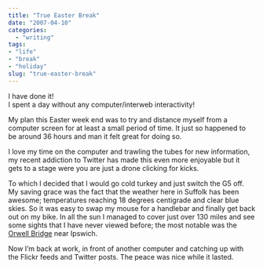 ```yaml
---
title: "True Easter Break"
date: "2007-04-10"
categories: 
  - "writing"
tags:
- "life"
- "break"
- "holiday"
slug: "true-easter-break"
---
```


I have done it!  
I spent a day without any computer/interweb interactivity!

My plan this Easter week end was to try and distance myself from a computer screen for at least a small period of time. It just so happened to be around 36 hours and man it felt great for doing so.

I love my time on the computer and trawling the tubes for new information, my recent addiction to Twitter has made this even more enjoyable but it gets to a stage were you are just a drone clicking for kicks.

To which I decided that I would go cold turkey and just switch the G5 off. My saving grace was the fact that the weather here in Suffolk has been awesome; temperatures reaching 18 degrees centigrade and clear blue skies. So it was easy to swap my mouse for a handlebar and finally get back out on my bike. In all the sun I managed to cover just over 130 miles and see some sights that I have never viewed before; the most notable was the [Orwell Bridge][1] near Ipswich.

Now I’m back at work, in front of another computer and catching up with the Flickr feeds and Twitter posts. The peace was nice while it lasted.

[1]:	https://farm1.static.flickr.com/176/453877777_7f03a47049.jpg
